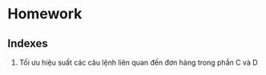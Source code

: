 # Homework

## Indexes


1. Tối ưu hiệu suất các câu lệnh liên quan đến đơn hàng trong phần C và D



